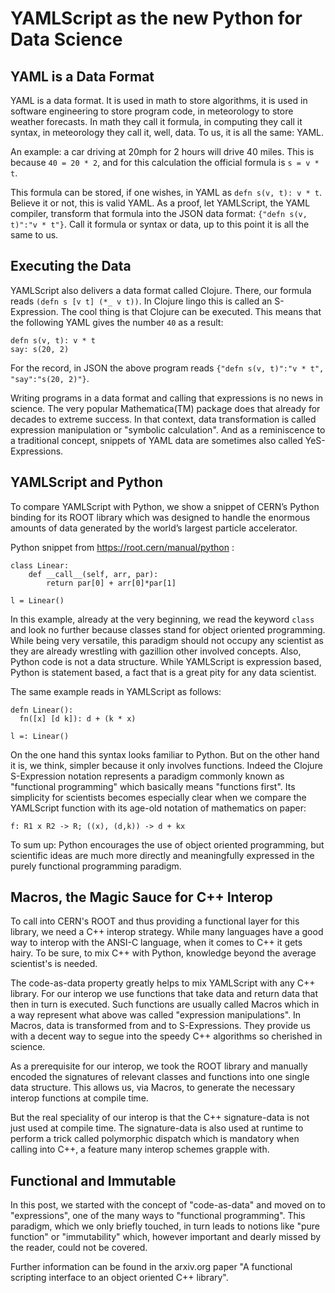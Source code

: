 # YAMLScript as the new Python for Data Science
## YAML is a Data Format
YAML is a data format. It is used in math to store algorithms, it is used in software engineering to store program code, in meteorology to store weather forecasts. In math they call it formula, in computing they call it syntax, in meteorology they call it, well, data. To us, it is all the same: YAML.

An example: a car driving at 20mph for 2 hours will drive 40 miles. This is because `40 = 20 * 2`, and for this calculation the official formula is `s = v * t`.

This formula can be stored, if one wishes, in YAML as `defn s(v, t): v * t`. Believe it or not, this is valid YAML. As a proof, let YAMLScript, the YAML compiler, transform that formula into the JSON data format: `{"defn s(v, t)":"v * t"}`. Call it formula or syntax or data, up to this point it is all the same to us.

## Executing the Data
YAMLScript also delivers a data format called Clojure. There, our formula reads `(defn s [v t] (*_ v t))`. In Clojure lingo this is called an S-Expression. The cool thing is that Clojure can be executed. This means that the following YAML gives the number `40` as a result:

```
defn s(v, t): v * t
say: s(20, 2)
```

For the record, in JSON the above program reads `{"defn s(v, t)":"v * t", "say":"s(20, 2)"}`.

Writing programs in a data format and calling that expressions is no news in science. The very popular Mathematica(TM) package does that already for decades to extreme success. In that context, data transformation is called expression manipulation or "symbolic calculation". And as a reminiscence to a traditional concept, snippets of YAML data are sometimes also called YeS-Expressions.

## YAMLScript and Python

To compare YAMLScript with Python, we show a snippet of CERN’s Python binding for its ROOT library which was designed to handle the enormous amounts of data generated by the world’s largest particle accelerator.


Python snippet from  https://root.cern/manual/python :
```
class Linear:
    def __call__(self, arr, par):
        return par[0] + arr[0]*par[1]

l = Linear()
```

In this example, already at the very beginning, we read the keyword `class` and look no further because classes stand for object oriented programming. While being very versatile, this paradigm should not occupy any scientist as they are already wrestling with gazillion other involved concepts. Also, Python code is not a data structure. While YAMLScript is expression based, Python is statement based, a fact that is a great pity for any data scientist.

The same example reads in YAMLScript as follows:

```
defn Linear():
  fn([x] [d k]): d + (k * x)

l =: Linear()
```

On the one hand this syntax looks familiar to Python. But on the other hand it is, we think, simpler because it only involves functions. Indeed the Clojure S-Expression notation represents a paradigm commonly known as "functional programming" which basically means "functions first". Its simplicity for scientists becomes especially clear when we compare the YAMLScript function with its age-old notation of mathematics on paper:

```
f: R1 x R2 -> R; ((x), (d,k)) -> d + kx
```

To sum up: Python encourages the use of object oriented programming, but scientific ideas are much more directly and meaningfully expressed in the purely functional programming paradigm.

## Macros, the Magic Sauce for C++ Interop

To call into CERN's ROOT and thus providing a functional layer for this library, we need a C++ interop strategy. While many languages have a good way to interop with the ANSI-C language, when it comes to C++ it gets hairy. To be sure, to mix C++ with Python, knowledge beyond the average scientist's is needed.

The code-as-data property greatly helps to mix YAMLScript with any C++ library. For our interop we use functions that take data and return data that then in turn is executed. Such functions are usually called Macros which in a way represent what above was called "expression manipulations". In Macros, data is transformed from and to S-Expressions. They provide us with a decent way to segue into the speedy C++ algorithms so cherished in science.

As a prerequisite for our interop, we took the ROOT library and manually encoded the signatures of relevant classes and functions into one single data structure. This allows us, via Macros, to generate the necessary interop functions at compile time.

But the real speciality of our interop is that the C++ signature-data is not just used at compile time. The signature-data is also used at runtime to perform a trick called polymorphic dispatch which is mandatory when calling into C++, a feature many interop schemes grapple with.

## Functional and Immutable
In this post, we started with the concept of "code-as-data" and moved on to "expressions", one of the many ways to "functional programming". This paradigm, which we only briefly touched, in turn leads to notions like "pure function" or "immutability" which, however important and dearly missed by the reader, could not be covered.

Further information can be found in the arxiv.org paper "A functional scripting interface to an object oriented C++ library".
